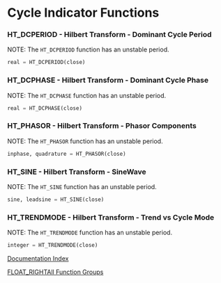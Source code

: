 # Cycle Indicator Functions
### HT_DCPERIOD - Hilbert Transform - Dominant Cycle Period
NOTE: The ``HT_DCPERIOD`` function has an unstable period.  
```python
real = HT_DCPERIOD(close)
```

### HT_DCPHASE - Hilbert Transform - Dominant Cycle Phase
NOTE: The ``HT_DCPHASE`` function has an unstable period.  
```python
real = HT_DCPHASE(close)
```

### HT_PHASOR - Hilbert Transform - Phasor Components
NOTE: The ``HT_PHASOR`` function has an unstable period.  
```python
inphase, quadrature = HT_PHASOR(close)
```

### HT_SINE - Hilbert Transform - SineWave
NOTE: The ``HT_SINE`` function has an unstable period.  
```python
sine, leadsine = HT_SINE(close)
```

### HT_TRENDMODE - Hilbert Transform - Trend vs Cycle Mode
NOTE: The ``HT_TRENDMODE`` function has an unstable period.  
```python
integer = HT_TRENDMODE(close)
```


[Documentation Index](../doc_index.md)

[FLOAT_RIGHTAll Function Groups](../funcs.md)
